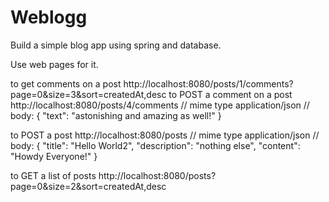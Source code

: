 # Weblogg

Build a simple blog app using spring and database.

Use web pages for it.

to get comments on a post
http://localhost:8080/posts/1/comments?page=0&size=3&sort=createdAt,desc
to POST a comment on a post
http://localhost:8080/posts/4/comments
// mime type application/json
// body:
{
"text": "astonishing and amazing as well!"
}

to POST a post
http://localhost:8080/posts
// mime type application/json
// body:
{
"title": "Hello World2",
"description": "nothing else",
"content": "Howdy Everyone!"
}

to GET a list of posts
http://localhost:8080/posts?page=0&size=2&sort=createdAt,desc
